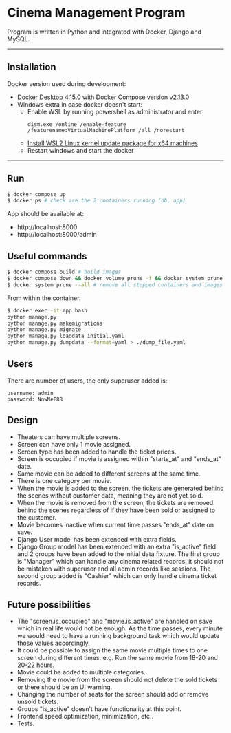 # Cinema Management Program

Program is written in Python and integrated with Docker, Django and MySQL.

---

## Installation

Docker version used during development:
- [Docker Desktop 4.15.0](https://docs.docker.com/desktop/release-notes/#4150) with Docker Compose version v2.13.0
- Windows extra in case docker doesn't start:
  - Enable WSL by running powershell as administrator and enter
    ```
    dism.exe /online /enable-feature /featurename:VirtualMachinePlatform /all /norestart
    ```
  - [Install WSL2 Linux kernel update package for x64 machines](https://wslstorestorage.blob.core.windows.net/wslblob/wsl_update_x64.msi)
  - Restart windows and start the docker

---

## Run
```sh
$ docker compose up
$ docker ps # check are the 2 containers running (db, app)
```

App should be available at:
- http://localhost:8000
- http://localhost:8000/admin

## Useful commands

```sh
$ docker compose build # build images
$ docker compose down && docker volume prune -f && docker system prune --volumes # stop containers and delete the data
$ docker system prune --all # remove all stopped containers and images
```

From within the container.
```sh
$ docker exec -it app bash
python manage.py
python manage.py makemigrations
python manage.py migrate
python manage.py loaddata initial.yaml
python manage.py dumpdata --format=yaml > ./dump_file.yaml
```

## Users

There are number of users, the only superuser added is:

```
username: admin
password: NnwNeE88
```


## Design

- Theaters can have multiple screens.
- Screen can have only 1 movie assigned.
- Screen type has been added to handle the ticket prices.
- Screen is occupied if movie is assigned within "starts_at" and "ends_at" date.
- Same movie can be added to different screens at the same time.
- There is one category per movie.
- When the movie is added to the screen, the tickets are generated behind the scenes without customer data, meaning they are not yet sold.
- When the movie is removed from the screen, the tickets are removed behind the scenes regardless of if they have been sold or assigned to the customer.
- Movie becomes inactive when current time passes "ends_at" date on save.
- Django User model has been extended with extra fields.
- Django Group model has been extended with an extra "is_active" field and 2 groups have been added to the initial data fixture. The first group is "Manager" which can handle any cinema related records, it should not be mistaken with superuser and all admin records like sessions. The second group added is "Cashier" which can only handle cinema ticket records.

## Future possibilities
- The "screen.is_occupied" and "movie.is_active" are handled on save which in real life would not be enough. As the time passes, every minute we would need to have a running background task which would update those values accordingly.
- It could be possible to assign the same movie multiple times to one screen during different times. e.g. Run the same movie from 18-20 and 20-22 hours.
- Movie could be added to multiple categories.
- Removing the movie from the screen should not delete the sold tickets or there should be an UI warning.
- Changing the number of seats for the screen should add or remove unsold tickets.
- Groups "is_active" doesn't have functionality at this point.
- Frontend speed optimization, minimization, etc..
- Tests.
